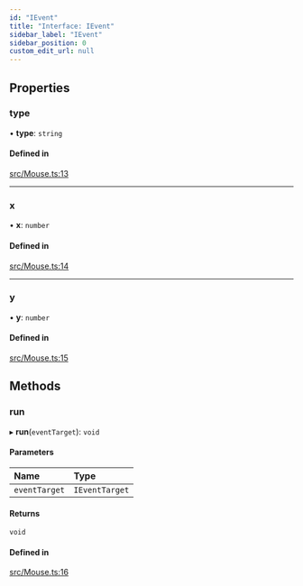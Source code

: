 ```yaml
---
id: "IEvent"
title: "Interface: IEvent"
sidebar_label: "IEvent"
sidebar_position: 0
custom_edit_url: null
---
```


## Properties

### type

• **type**: `string`

#### Defined in

[src/Mouse.ts:13](https://github.com/canvg/canvg/blob/5c58ee8/src/Mouse.ts#L13)

___

### x

• **x**: `number`

#### Defined in

[src/Mouse.ts:14](https://github.com/canvg/canvg/blob/5c58ee8/src/Mouse.ts#L14)

___

### y

• **y**: `number`

#### Defined in

[src/Mouse.ts:15](https://github.com/canvg/canvg/blob/5c58ee8/src/Mouse.ts#L15)

## Methods

### run

▸ **run**(`eventTarget`): `void`

#### Parameters

| Name | Type |
| :------ | :------ |
| `eventTarget` | `IEventTarget` |

#### Returns

`void`

#### Defined in

[src/Mouse.ts:16](https://github.com/canvg/canvg/blob/5c58ee8/src/Mouse.ts#L16)
